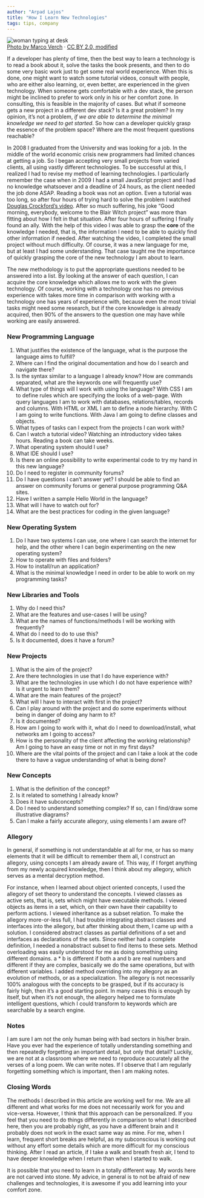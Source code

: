 ```yaml
---
author: "Arpad Lajos"
title: "How I Learn New Technologies"
tags: tips, company
---
```


<img src="/blog/2018/10/30/how-i-learn-new-technologies/image-0.jpg" alt="woman typing at desk" /><br><a href="https://www.flickr.com/photos/30478819@N08/">Photo by Marco Verch</a> · <a href="https://www.flickr.com/photos/30478819@N08/45044053152/">CC BY 2.0, modified</a>

If a developer has plenty of time, then the best way to learn a technology is to read a book about it, solve the tasks the book presents, and then to do some very basic work just to get some real world experience. When this is done, one might want to watch some tutorial videos, consult with people, who are either also learning, or, even better, are experienced in the given technology. When someone gets comfortable with a dev stack, the person might be inclined to prefer to work only in his or her comfort zone. In consulting, this is feasible in the majority of cases. But what if someone gets a new project in a different dev stack? Is it a great problem? In my opinion, it’s not a problem, *if we are able to determine the minimal knowledge we need to get started*. So how can a developer quickly grasp the essence of the problem space? Where are the most frequent questions reachable?

In 2008 I graduated from the University and was looking for a job. In the middle of the world economic crisis new programmers had limited chances at getting  a job. So I began  accepting very small projects from varied clients, all using vastly different technologies. To be successful at this, I realized I had to revise my method of learning technologies. I particularly remember the case when in 2009 I had a small JavaScript project and I had no knowledge whatsoever and a deadline of 24 hours, as the client needed the job done ASAP. Reading a book was not an option. Even a tutorial was too long, so after four hours of trying hard to solve the problem I watched <a href="https://www.youtube.com/watch?v=v2ifWcnQs6M">Douglas Crockford’s video</a>. After so much suffering, his joke “Good morning, everybody, welcome to the Blair Witch project” was more than fitting about how I felt in that situation. After four hours of suffering I finally found an ally. With the help of this video I was able to grasp the **core** of the knowledge I needed, that is, the information I need to be able to quickly find other information if needed. After watching the video, I completed the small project without much difficulty. Of course, it was a new language for me, but at least I had some understanding. That case taught me the importance of quickly grasping the core of the new technology I am about to learn.

The new methodology is to put the appropriate questions needed to be answered into a list. By looking at the answer of each question, I can acquire the core knowledge which allows me to work with the given technology. Of course, working with a technology one has no previous experience with takes more time in comparison with working with a technology one has years of experience with, because even the most trivial tasks might need some research, but if the core knowledge is already acquired, then 90% of the answers to the question one may have while working are easily answered.

### New Programming Language

1. What justifies the existence of the language, what is the purpose the language aims to fulfill?
2. Where can I find the original documentation and how do I search and navigate there?
3. Is the syntax similar to a language I already know? How are commands separated, what are the keywords one will frequently use?
4. What type of things will I work with using the language? With CSS I am to define rules which are specifying the looks of a web-page. With query languages I am to work with databases, relations/tables, records and columns. With HTML or XML I am to define a node hierarchy. With C I am going to write functions. With Java I am going to define classes and objects.
5. What types of tasks can I expect from the projects I can work with?
6. Can I watch a tutorial video? Watching an introductory video takes hours. Reading a book can  take weeks.
7. What operating system should I use?
8. What IDE should I use?
9. Is there an online possibility to write experimental code to try my hand in this new language?
10. Do I need to register in community forums?
11. Do I have questions I can’t answer yet? I should  be able to find an answer on community forums or general purpose programming Q&A sites.
12. Have I written a sample Hello World in the language?
13. What will I have to watch out for?
14. What are the best practices for coding in the given language?

### New Operating System

1. Do I have two systems I can use, one where I can search the internet for help, and the other where I can begin experimenting on the new operating system?
2. How to operate with files and folders?
3. How to install/run an application?
4. What is the minimal knowledge I need in order to be able to work on my programming tasks?

### New Libraries and Tools

1. Why do I need this?
2. What are the features and use-cases I will be using?
3. What are the names of functions/methods I will be working with frequently?
4. What do I need to do to use this?
5. Is it documented, does it have a forum?

### New Projects

1. What is the aim of the project?
2. Are there technologies in use that I do have experience with?
3. What are the technologies in use which I do not have experience with? Is it urgent to learn them?
4. What are the main features of the project?
5. What will I have to interact with first in the project?
6. Can I play around with the project and do some experiments without being in danger of doing any harm to it?
7. Is it documented?
8. How am I going to work with it, what do I need to download/install, what networks am I going to access?
9. How is the personality of the client affecting the working relationship? Am I going to have an easy time or not in my first days?
10. Where are the vital points of the project and can I take a look at the code there to have a vague understanding of what is being done?

### New Concepts

1. What is the definition of the concept?
2. Is it related to something I already know?
3. Does it have subconcepts?
4. Do I need to understand something complex? If so, can I find/draw some illustrative diagrams?
5. Can I make a fairly accurate allegory, using elements I am aware of? 

### Allegory

In general, if something is not understandable at all for me, or has so many elements that it will be difficult to remember them all, I construct an allegory, using concepts I am already aware of. This way, if I forget anything from my newly acquired knowledge, then I think about my allegory, which serves as a mental decryption method.

For instance, when I learned about object oriented concepts, I used the allegory of set theory to understand the concepts. I viewed classes as active sets, that is, sets which might have executable methods. I viewed objects as items in a set, which, on their own have their capability to perform actions. I viewed inheritance as a subset relation. To make the allegory more-or-less full, I had trouble integrating abstract classes and interfaces into the allegory, but after thinking about them, I came up with a solution. I considered abstract classes as partial definitions of a set and interfaces as declarations of the sets. Since neither had a complete definition, I needed a nonabstract subset to find items to these sets. Method overloading was easily understood for me as doing something using different domains. a * b is different if both a and b are real numbers and different if they are complex, basically we do the same operations, but with different variables. I added method overriding into my allegory as an evolution of methods, or as a specialization. The allegory is not necessarily 100%  analogous with the concepts to be grasped, but if its accuracy is fairly  high, then it’s a good starting point. In many cases this is enough by itself, but when it’s not enough, the allegory helped me to formulate intelligent questions, which I could transform to keywords which are searchable by a search engine.

### Notes

I am sure I am not the only human being with bad sectors in his/her brain. Have you ever had the experience of totally understanding something and then repeatedly forgetting an important detail, but only that detail? Luckily, we are not at a classroom where we need to reproduce accurately all the verses of a long poem. We can write notes. If I observe that I am regularly forgetting something which is important, then I am making notes.

### Closing Words

The methods I described in this article are working well for me. We are all different and what works for me does not necessarily work for you and vice-versa. However, I think that this approach can be personalized. If you feel that you need to do things differently in comparison to what I described here, then you are probably right, as you have a different brain and it probably does not work in the exact same way as mine. For me, when I learn, frequent short breaks are helpful, as my subconscious is working out without any effort some details which are more difficult for my conscious thinking. After I read an article, if I take a walk and breath fresh air, I tend to have deeper knowledge when I return than when I started to walk.

It is possible that you need to learn in a totally different way. My words here are not carved into stone. My advice, in general is to not be afraid of new challenges and technologies, it is awesome if you add learning into your comfort zone.
